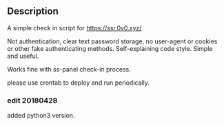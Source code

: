 ## Description

A simple check in script for https://ssr.0v0.xyz/

Not authentication, clear text password storage, no user-agent or cookies or other fake authenticating methods. Self-explaining code style. Simple and useful.

Works fine with ss-panel check-in process.

please use crontab to deploy and run periodically.

### edit 20180428

added python3 version.